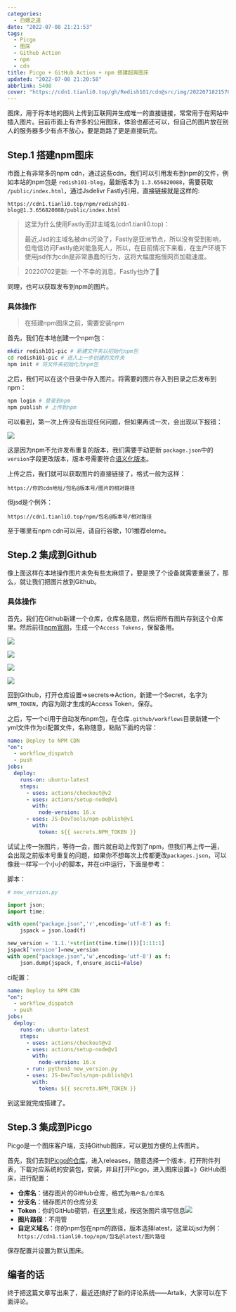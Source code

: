 ```yaml
---
categories:
  - 白嫖之道
date: "2022-07-08 21:21:53"
tags:
  - Picgo
  - 图床
  - Github Action
  - npm
  - cdn
title: Picgo + GitHub Action + npm 搭建超爽图床
updated: "2022-07-08 21:20:58"
abbrlink: 5408
cover: "https://cdn1.tianli0.top/gh/Redish101/cdn@src/img/20220718215706.png"
---
```


图床，用于将本地的图片上传到互联网并生成唯一的直接链接，常常用于在网站中插入图片。目前市面上有许多的公用图床，体验也都还可以，但自己的图片放在别人的服务器多少有点不放心，要是跑路了更是直接玩完。

## Step.1 搭建npm图床

市面上有非常多的npm cdn，通过这些cdn，我们可以引用发布到npm的文件，例如本站的npm包是 `redish101-blog`，最新版本为 `1.3.656820088`，需要获取 `/public/index.html`，通过Jsdelivr Fastly引用，直接链接就是这样的:

```plaintext
https://cdn1.tianli0.top/npm/redish101-blog@1.3.656820088/public/index.html
```

> 这里为什么使用Fastly而非主域名(cdn1.tianli0.top)：
>
> 最近,Jsd的主域名被dns污染了，Fastly是亚洲节点，所以没有受到影响，但电信访问Fastly绝对能急死人，所以，在目前情况下来看，在生产环境下使用jsd作为cdn是非常愚蠢的行为，这将大幅度拖慢网页加载速度。

> 20220702更新: 一个不幸的消息，Fastly也炸了🙁

同理，也可以获取发布到npm的图片。

### 具体操作

> 在搭建npm图床之前，需要安装npm

首先，我们在本地创建一个npm包：

```bash
mkdir redish101-pic # 新建文件夹以初始化npm包
cd redish101-pic # 进入上一步创建的文件夹
npm init # 将文件夹初始化为npm包
```

之后，我们可以在这个目录中存入图片。将需要的图片存入到目录之后发布到npm：

```bash
npm login # 登录到npm
npm publish # 上传到npm
```

可以看到，第一次上传没有出现任何问题，但如果再试一次，会出现以下报错：

![](https://cdn1.tianli0.top/gh/Redish101/cdn@src/img/20220703211438.png)

这是因为npm不允许发布重复的版本，我们需要手动更新 `package.json`中的 `version`字段更改版本，版本号需要符合[语义化版本](https://semver.org/lang/zh-CN/)。

上传之后，我们就可以获取图片的直接链接了，格式一般为这样：

```plaintext
https://你的cdn地址/包名@版本号/图片的相对路径
```

但jsd是个例外：

```plaintext
https://cdn1.tianli0.top/npm/包名@版本号/相对路径
```

至于哪里有npm cdn可以用，请自行谷歌，101推荐eleme。

## Step.2 集成到Github

像上面这样在本地操作图片未免有些太麻烦了，要是换了个设备就需要重装了，那么，就让我们把图片放到Github。

### 具体操作

首先，我们在Github新建一个仓库，仓库名随意，然后把所有图片存到这个仓库里。然后前往[npm官网](https://www.npmjs.com/)，生成一个`Access Tokens`，保留备用。

![](https://cdn1.tianli0.top/gh/Redish101/cdn@src/img/20220707114628.png)

![](https://cdn1.tianli0.top/gh/Redish101/cdn@src/img/20220707114742.png)

![](https://cdn1.tianli0.top/gh/Redish101/cdn@src/img/20220707114931.png)

![](https://cdn1.tianli0.top/gh/Redish101/cdn@src/img/20220707115044.png)

回到Github，打开仓库设置=>secrets=>Action，新建一个Secret，名字为`NPM_TOKEN`，内容为刚才生成的Access Token，保存。

之后，写一个ci用于自动发布npm包，在仓库`.github/workflows`目录新建一个yml文件作为ci配置文件，名称随意，粘贴下面的内容：

```yaml
name: Deploy to NPM CDN
"on":
  - workflow_dispatch
  - push
jobs:
  deploy:
    runs-on: ubuntu-latest
    steps:
      - uses: actions/checkout@v2
      - uses: actions/setup-node@v1
        with:
          node-version: 16.x
      - uses: JS-DevTools/npm-publish@v1
        with:
          token: ${{ secrets.NPM_TOKEN }}
```

试试上传一张图片，等待一会，图片就自动上传到了npm，但我们再上传一遍，会出现之前版本号重复的问题，如果你不想每次上传都更改`packages.json`，可以像我一样写一个小小的脚本，并在ci中运行，下面是参考：

脚本：

```python
# new_version.py

import json;
import time;

with open("package.json",'r',encoding='utf-8') as f:
    jspack = json.load(f)

new_version = '1.1.'+str(int(time.time()))[1:11:1]
jspack['version']=new_version
with open("package.json",'w',encoding='utf-8') as f:
    json.dump(jspack, f,ensure_ascii=False)
```

ci配置：

```yaml
name: Deploy to NPM CDN
"on":
  - workflow_dispatch
  - push
jobs:
  deploy:
    runs-on: ubuntu-latest
    steps:
      - uses: actions/checkout@v2
      - uses: actions/setup-node@v1
        with:
          node-version: 16.x
      - run: python3 new_version.py
      - uses: JS-DevTools/npm-publish@v1
        with:
          token: ${{ secrets.NPM_TOKEN }}
```

到这里就完成搭建了。

## Step.3 集成到Picgo

Picgo是一个图床客户端，支持Github图床，可以更加方便的上传图片。

首先，我们去到[Picgo的仓库](https://github.com/Molunerfinn/PicGo)，进入releases，随意选择一个版本，打开附件列表，下载对应系统的安装包，安装，并且打开Picgo，进入图床设置=》GitHub图床，进行配置：

- **仓库名**：储存图片的GitHub仓库，格式为`用户名/仓库名`
- **分支名**：储存图片的仓库分支
- **Token**：你的GitHub密钥，在[这里](https://github.com/settings/tokens/new)生成，按这张图片填写信息![](https://cdn1.tianli0.top/gh/Redish101/cdn@src/img/20220708210252.png)
- **图片路径**：不用管
- **自定义域名**：你的npm包在npm的路径，版本选择latest，这里以jsd为例：`https://cdn1.tianli0.top/npm/包名@latest/图片路径`

保存配置并设置为默认图床。

## 编者的话

终于把这篇文章写出来了，最近还搞好了新的评论系统——Artalk，大家可以在下面评论。
